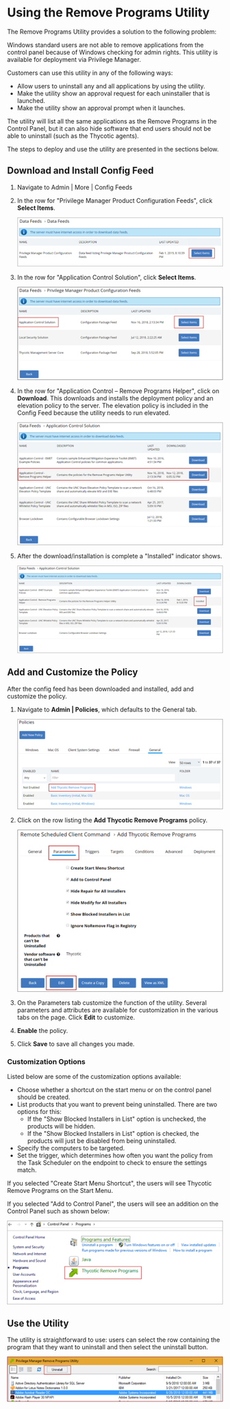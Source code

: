 [title]: # (Using the Remove Program Utility)
[tags]: # (create,set-up)
[priority]: # (9501)
# Using the Remove Programs Utility

The Remove Programs Utility provides a solution to the following problem:

Windows standard users are not able to remove applications from the control panel because of Windows checking for admin rights. This utility is available for deployment via Privilege Manager.

Customers can use this utility in any of the following ways:

* Allow users to uninstall any and all applications by using the utility.
* Make the utility show an approval request for each uninstaller that is launched.
* Make the utility show an approval prompt when it launches.

The utility will list all the same applications as the Remove Programs in the Control Panel, but it can also hide software that end users should not be able to uninstall (such as the Thycotic agents).

The steps to deploy and use the utility are presented in the sections below.

## Download and Install Config Feed

1. Navigate to Admin | More | Config Feeds
1. In the row for "Privilege Manager Product Configuration Feeds", click __Select Items__.

   ![Data Feeds](images/remove-pro/rpu-1.png)
1. In the row for "Application Control Solution", click __Select Items__.

   ![ACS select](images/remove-pro/rpu-2.png)
1. In the row for "Application Control – Remove Programs Helper", click on __Download__. This downloads and installs the deployment policy and an elevation policy to the server. The elevation policy is included in the Config Feed because the utility needs to run elevated.

   ![ACS Download](images/remove-pro/rpu-3.png)
1. After the download/installation is complete a "Installed" indicator shows.

   ![ACS Installed](images/remove-pro/rpu-4.png)

## Add and Customize the Policy

After the config feed has been downloaded and installed, add and customize the policy.

1. Navigate to __Admin | Policies__, which defaults to the General tab.

   ![List of Policies on the General tab](images/remove-pro/rpu-5.png)
1. Click on the row listing the __Add Thycotic Remove Programs__ policy.

   ![Parameters view](images/remove-pro/rpu-6.png)
1. On the Parameters tab customize the function of the utility. Several parameters and attributes are available for customization in the various tabs on the page. Click __Edit__ to customize.
1. __Enable__ the policy.
1. Click __Save__ to save all changes you made.

### Customization Options

Listed below are some of the customization options available:

* Choose whether a shortcut on the start menu or on the control panel should be created.
* List products that you want to prevent being uninstalled. There are two options for this:
  * If the "Show Blocked Installers in List" option is unchecked, the products will be hidden.
  * If the "Show Blocked Installers in List" option is checked, the products will just be disabled from being uninstalled.
* Specify the computers to be targeted.
* Set the trigger, which determines how often you want the policy from the Task Scheduler on the endpoint to check to ensure the settings match.

If you selected "Create Start Menu Shortcut", the users will see Thycotic Remove Programs on the Start Menu.

If you selected "Add to Control Panel", the users will see an addition on the Control Panel such as shown below:

![Control Panel icon](images/remove-pro/rpu-7.png)

## Use the Utility

The utility is straightforward to use: users can select the row containing the program that they want to uninstall and then select the uninstall button.

![Utility in use](images/remove-pro/rpu-8.png)
